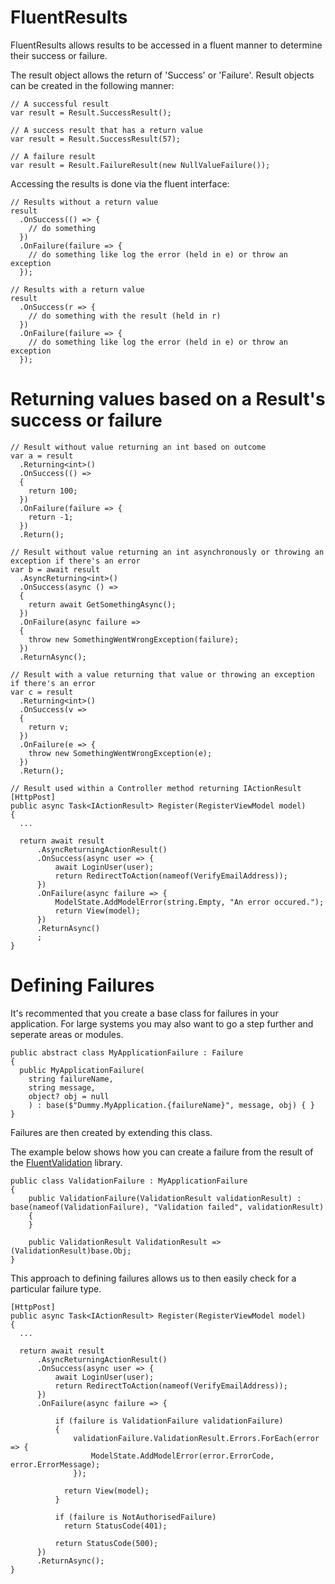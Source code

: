 # FluentResults
FluentResults allows results to be accessed in a fluent manner to determine their success or failure.

The result object allows the return of 'Success' or 'Failure'. Result objects can be created in the following manner:

```
// A successful result
var result = Result.SuccessResult();

// A success result that has a return value
var result = Result.SuccessResult(57);

// A failure result
var result = Result.FailureResult(new NullValueFailure());
```
Accessing the results is done via the fluent interface:
```
// Results without a return value
result
  .OnSuccess(() => {
    // do something
  })
  .OnFailure(failure => {
    // do something like log the error (held in e) or throw an exception
  });
  
// Results with a return value
result
  .OnSuccess(r => {
    // do something with the result (held in r)
  })
  .OnFailure(failure => {
    // do something like log the error (held in e) or throw an exception
  });
```
# Returning values based on a Result's success or failure
```
// Result without value returning an int based on outcome
var a = result
  .Returning<int>()
  .OnSuccess(() =>
  {
    return 100;
  })
  .OnFailure(failure => {
    return -1;
  })
  .Return();

// Result without value returning an int asynchronously or throwing an exception if there's an error
var b = await result
  .AsyncReturning<int>()
  .OnSuccess(async () =>
  {
    return await GetSomethingAsync();
  })
  .OnFailure(async failure =>
  {
    throw new SomethingWentWrongException(failure);
  })
  .ReturnAsync();

// Result with a value returning that value or throwing an exception if there's an error
var c = result
  .Returning<int>()
  .OnSuccess(v =>
  {
    return v;
  })
  .OnFailure(e => {
    throw new SomethingWentWrongException(e);
  })
  .Return();

// Result used within a Controller method returning IActionResult
[HttpPost]
public async Task<IActionResult> Register(RegisterViewModel model)
{
  ...

  return await result
      .AsyncReturningActionResult()
      .OnSuccess(async user => {
          await LoginUser(user);
          return RedirectToAction(nameof(VerifyEmailAddress));
      })
      .OnFailure(async failure => {
          ModelState.AddModelError(string.Empty, "An error occured.");
          return View(model);
      })
      .ReturnAsync()
      ;
}
```

# Defining Failures
It's recommented that you create a base class for failures in your application. For large systems you may also want to go a step further and seperate areas or modules.

```
public abstract class MyApplicationFailure : Failure
{
  public MyApplicationFailure(
    string failureName,
    string message,
    object? obj = null
    ) : base($"Dummy.MyApplication.{failureName}", message, obj) { }
}
```
Failures are then created by extending this class.

The example below shows how you can create a failure from the result of the [FluentValidation](https://www.nuget.org/packages/fluentvalidation/) library.

```
public class ValidationFailure : MyApplicationFailure
{
    public ValidationFailure(ValidationResult validationResult) : base(nameof(ValidationFailure), "Validation failed", validationResult)
    {
    }

    public ValidationResult ValidationResult => (ValidationResult)base.Obj;
}
```
This approach to defining failures allows us to then easily check for a particular failure type.

```
[HttpPost]
public async Task<IActionResult> Register(RegisterViewModel model)
{
  ...

  return await result
      .AsyncReturningActionResult()
      .OnSuccess(async user => {
          await LoginUser(user);
          return RedirectToAction(nameof(VerifyEmailAddress));
      })
      .OnFailure(async failure => {

          if (failure is ValidationFailure validationFailure)
          {
              validationFailure.ValidationResult.Errors.ForEach(error => { 
                  ModelState.AddModelError(error.ErrorCode, error.ErrorMessage);
              });

            return View(model);
          }

          if (failure is NotAuthorisedFailure)
            return StatusCode(401);

          return StatusCode(500);
      })
      .ReturnAsync();
}
```
